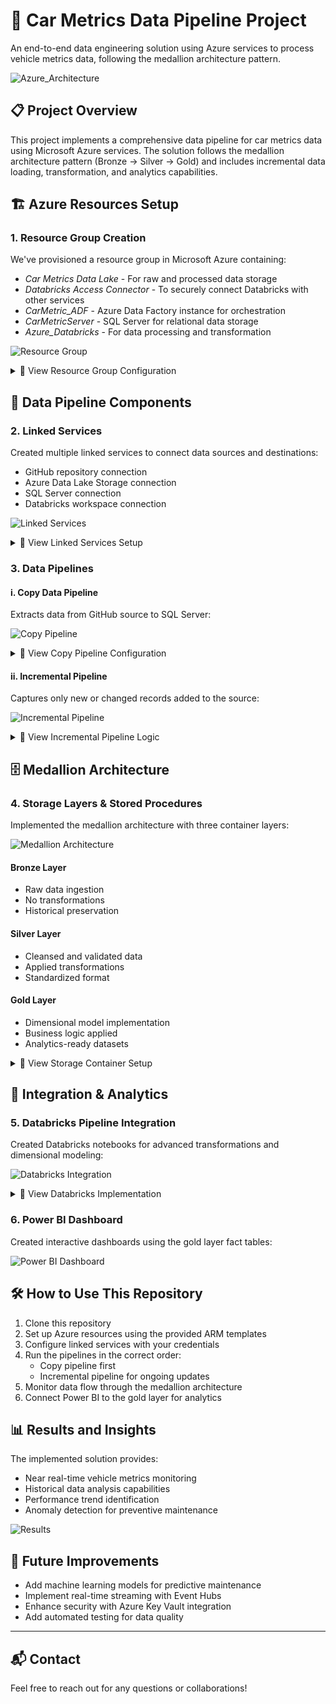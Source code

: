 # 🚀 Car Metrics Data Pipeline Project

An end-to-end data engineering solution using Azure services to process vehicle metrics data, following the medallion architecture pattern.

![Azure_Architecture](https://github.com/user-attachments/assets/b54269c9-9929-470b-9756-f0566eac94eb)

## 📋 Project Overview

This project implements a comprehensive data pipeline for car metrics data using Microsoft Azure services. The solution follows the medallion architecture pattern (Bronze → Silver → Gold) and includes incremental data loading, transformation, and analytics capabilities.

## 🏗 Azure Resources Setup

### 1. Resource Group Creation

We've provisioned a resource group in Microsoft Azure containing:

- *Car Metrics Data Lake* - For raw and processed data storage
- *Databricks Access Connector* - To securely connect Databricks with other services
- *CarMetric_ADF* - Azure Data Factory instance for orchestration
- *CarMetricServer* - SQL Server for relational data storage
- *Azure_Databricks* - For data processing and transformation

![Resource Group](https://github.com/user-attachments/assets/5561911e-e108-459b-9125-06d454d96628)

<details>
<summary>📌 View Resource Group Configuration</summary>

Resource group "CarMetricsRG" containing all the necessary Azure resources for the data pipeline implementation.
</details>

## 🔄 Data Pipeline Components

### 2. Linked Services

Created multiple linked services to connect data sources and destinations:

- GitHub repository connection
- Azure Data Lake Storage connection
- SQL Server connection
- Databricks workspace connection

![Linked Services](https://via.placeholder.com/700x300?text=ADF+Linked+Services)

<details>
<summary>📌 View Linked Services Setup</summary>

Configuration details for connecting to GitHub repository, data lake storage, SQL server, and the Databricks workspace.
</details>

### 3. Data Pipelines

#### i. Copy Data Pipeline
Extracts data from GitHub source to SQL Server:

![Copy Pipeline](https://via.placeholder.com/700x300?text=GitHub+to+SQL+Copy+Pipeline)

<details>
<summary>📌 View Copy Pipeline Configuration</summary>

Pipeline configuration that copies car metrics data from the GitHub repository to the SQL Server database.
</details>

#### ii. Incremental Pipeline
Captures only new or changed records added to the source:

![Incremental Pipeline](https://via.placeholder.com/700x300?text=Incremental+Data+Pipeline)

<details>
<summary>📌 View Incremental Pipeline Logic</summary>

Pipeline configuration that identifies and processes only new or changed records since the last pipeline run.
</details>

## 🗄 Medallion Architecture

### 4. Storage Layers & Stored Procedures

Implemented the medallion architecture with three container layers:

![Medallion Architecture](https://via.placeholder.com/700x400?text=Bronze-Silver-Gold+Architecture)

#### Bronze Layer
- Raw data ingestion
- No transformations
- Historical preservation

#### Silver Layer
- Cleansed and validated data
- Applied transformations
- Standardized format

#### Gold Layer
- Dimensional model implementation
- Business logic applied
- Analytics-ready datasets

<details>
<summary>📌 View Storage Container Setup</summary>

Details about the stored procedures used to move and transform data between the Bronze, Silver, and Gold layers.
</details>

## 🔄 Integration & Analytics

### 5. Databricks Pipeline Integration

Created Databricks notebooks for advanced transformations and dimensional modeling:

![Databricks Integration](https://via.placeholder.com/700x300?text=Databricks+Integration)

<details>
<summary>📌 View Databricks Implementation</summary>

Overview of the Databricks notebooks used to create dimensional models from the silver layer data, including time dimension, vehicle dimension, and metrics fact tables.
</details>

### 6. Power BI Dashboard

Created interactive dashboards using the gold layer fact tables:

![Power BI Dashboard](https://via.placeholder.com/700x400?text=Car+Metrics+Power+BI+Dashboard)

## 🛠 How to Use This Repository

1. Clone this repository
2. Set up Azure resources using the provided ARM templates
3. Configure linked services with your credentials
4. Run the pipelines in the correct order:
   - Copy pipeline first
   - Incremental pipeline for ongoing updates
5. Monitor data flow through the medallion architecture
6. Connect Power BI to the gold layer for analytics

## 📊 Results and Insights

The implemented solution provides:
- Near real-time vehicle metrics monitoring
- Historical data analysis capabilities
- Performance trend identification
- Anomaly detection for preventive maintenance

![Results](https://via.placeholder.com/700x300?text=Key+Metrics+and+Results)

## 🧪 Future Improvements

- Add machine learning models for predictive maintenance
- Implement real-time streaming with Event Hubs
- Enhance security with Azure Key Vault integration
- Add automated testing for data quality

---

## 📬 Contact

Feel free to reach out for any questions or collaborations!
